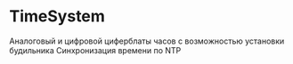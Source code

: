 # TimeSystem
Аналоговый и цифровой циферблаты часов с возможностью установки будильника
Синхронизация времени по NTP 
